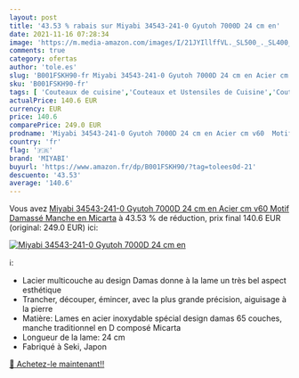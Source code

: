 ```yaml
---
layout: post
title: '43.53 % rabais sur Miyabi 34543-241-0 Gyutoh 7000D 24 cm en'
date: 2021-11-16 07:28:34
image: 'https://m.media-amazon.com/images/I/21JYIllffVL._SL500_._SL400_.jpg'
comments: true
category: ofertas
author: 'tole.es'
slug: 'B001FSKH90-fr Miyabi 34543-241-0 Gyutoh 7000D 24 cm en Acier cm v60...'
sku: 'B001FSKH90-fr'
tags: [ 'Couteaux de cuisine','Couteaux et Ustensiles de Cuisine','Couteaux japonais','Cuisine et Maison','miyabi', ]
actualPrice: 140.6 EUR
currency: EUR
price: 140.6
comparePrice: 249.0 EUR
prodname: 'Miyabi 34543-241-0 Gyutoh 7000D 24 cm en Acier cm v60  Motif Damassé  Manche en Micarta'
country: 'fr'
flag: '🇫🇷'
brand: 'MIYABI'
buyurl: 'https://www.amazon.fr/dp/B001FSKH90/?tag=tolees0d-21'
descuento: '43.53'
average: '140.6'
---
```


Vous avez [Miyabi 34543-241-0 Gyutoh 7000D 24 cm en Acier cm v60  Motif Damassé  Manche en Micarta](https://www.amazon.fr/dp/B001FSKH90/?tag=tolees0d-21)  à  43.53 % de réduction, prix final  140.6 EUR (original: 249.0 EUR) ici:

[![Miyabi 34543-241-0 Gyutoh 7000D 24 cm en](https://m.media-amazon.com/images/I/21JYIllffVL._SL500_._SL400_.jpg)](https://www.amazon.fr/dp/B001FSKH90/?tag=tolees0d-21)

ℹ️:

- Lacier multicouche au design Damas donne à la lame un très bel aspect esthétique
- Trancher, découper, émincer, avec la plus grande précision, aiguisage à la pierre
- Matière: Lames en acier inoxydable spécial design damas 65 couches, manche traditionnel en D composé Micarta
- Longueur de la lame: 24 cm
- Fabriqué à Seki, Japon

[🛒 Achetez-le maintenant!!](https://www.amazon.fr/dp/B001FSKH90/?tag=tolees0d-21)
